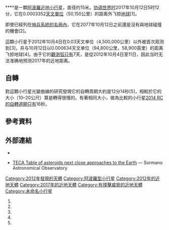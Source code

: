 ****是一顆[阿波羅](https://zh.wikipedia.org/wiki/阿波羅型小行星 "wikilink")[近地小行星](../Page/近地小行星.md "wikilink")，直径约15米。[协调世界时](../Page/协调世界时.md "wikilink")2017年10月12日5时12分，它在0.0003352[天文單位](../Page/天文單位.md "wikilink")（50,150公里）的距离外飞掠[地球](../Page/地球.md "wikilink")\[1\]。

即使已經列在[哨兵系統的名冊內](../Page/哨兵系統.md "wikilink")，它在2077年10月12日之前還是沒有與地球碰撞的機會\[2\]。

這顆小行星于2012年10月4日在0.03天文单位（4,500,000公里）以外被首次观测到\[3\]，并与10月12日以0.000634天文单位（94,800公里，58,900英里）的距离飞掠地球\[4\]。由于它的[觀測弧只有](https://zh.wikipedia.org/wiki/觀測弧 "wikilink")7天，是從2012年10月4日至11日，因此当时无法准确地预测2017年的近地距离。

## 自轉

對這顆小行星光變曲線的研究發現它的自轉周期大約是12分14秒\[5\]，相較於它的大小（10–20公尺）算是轉得很慢的。有著相同大小，做為比較的小行星[2014
RC的自轉週期只有](https://zh.wikipedia.org/wiki/2014_RC "wikilink")16秒。

## 參考資料

## 外部連結

  -
<!-- end list -->

  - [TECA Table of asteroids next close approaches to the
    Earth](http://www.brera.mi.astro.it/sormano/teca.html) — Sormano
    Astronomical Observatory

[Category:2012年發現的天體](https://zh.wikipedia.org/wiki/Category:2012年發現的天體 "wikilink")
[Category:阿波羅型小行星](https://zh.wikipedia.org/wiki/Category:阿波羅型小行星 "wikilink")
[Category:2012年的近地天體](https://zh.wikipedia.org/wiki/Category:2012年的近地天體 "wikilink")
[Category:2017年的近地天體](https://zh.wikipedia.org/wiki/Category:2017年的近地天體 "wikilink")
[Category:有撞擊威脅的近地天體](https://zh.wikipedia.org/wiki/Category:有撞擊威脅的近地天體 "wikilink")
[Category:未命名小行星](https://zh.wikipedia.org/wiki/Category:未命名小行星 "wikilink")

1.
2.
3.
4.
5.